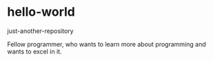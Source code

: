 # hello-world
just-another-repository


Fellow programmer, who wants to learn more about programming and wants to excel in it. 
